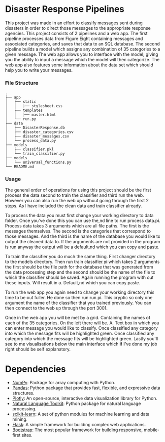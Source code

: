 # Disaster Response Pipelines
This project was made in an effort to classify messages sent during disasters in order to direct those messages to the appropriate response agencies. This project consists of 2 pipelines and a web app. The first pipeline processes data from Figure Eight containing messages and associated categories, and saves that data to an SQL database. The second pipeline builds a model which assigns any combination of 35 categories to a given message. The web app allows you to interface with the model, giving you the ability to input a message which the model will then categorize. The web app also features some information about the data set which should help you to write your messages.

### File Structure
```
.
├── app
│   ├── static
│   │   ├── stylesheet.css
│   ├── templates
│   │   ├── master.html
│   └── run.py
├── data
│   ├── DisasterResponse.db
│   ├── disaster_categories.csv
│   ├── disaster_messages.csv
│   └── process_data.py
├── models
│   ├── classifier.pkl
│   └── train_classifier.py
├── models
│   └── universal_functions.py
└── README.md
```

### Usage
The general order of operations for using this project should be the first process the data second to train the classifier and third run the web. However you can also run the web up without going through the first 2 steps. As I have included the clean data and train classifier already.

To process the data you must first change your working directory to data folder. Once you've done this you can use the,nd line to run process data.pi. Process data takes 3 arguments which are all file paths. The first is the messages themselves. The second is the categories that correspond to those messages. And the third is the name of the database you would like to output the cleaned data to. If the arguments are not provided in the program is run anyway the output will be a default,nd which you can copy and paste.

To train the classifier you do much the same thing. First changer directory to the models directory. Then run train classifier.pi which takes 2 arguments the first should be the file path for the database that was generated from the data processing step and the second should be the name of the file to which the classifier should be saved. Again running the program with out these inputs. Will result in a. Default,nd which you can copy paste.

To run the web app you again need to change your working directory this time to be out fuller. He done so then run run.pi. This cryptic so only one argument the name of the classifier that you trained previously. You can then connect to the web up through the port 3001.

Once in the web app you will be met by a grid. Containing the names of each of the 35 categories. On the left there will be. A. Text box in which you can enter message you would like to classify. Once classified any category into which the message fits will be highlighted green. Once classified any category into which the message fits will be highlighted green. Lastly you'll see to me visualisations below the main interface which if I've done my job right should be self explanatory.

# Dependencies
- [NumPy](https://pypi.org/project/numpy/): Package for array computing with Python.
- [Pandas](https://pypi.org/project/pandas/): Python package that provides fast, flexible, and expressive data structures.
- [Plotly](https://pypi.org/project/plotly/): An open-source, interactive data visualization library for Python.
- [Natural Language Toolkit](https://pypi.org/project/nltk/): Python package for natural language processing.
- [scikit-learn](https://pypi.org/project/scikit-learn/): A set of python modules for machine learning and data mining.
- [Flask](https://pypi.org/project/Flask/): A simple framework for building complex web applications.
- [Bootstrap](https://getbootstrap.com/): The most popular framework for building responsive, mobile-first sites.
